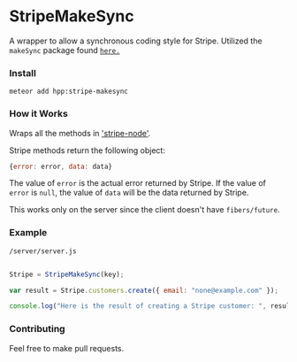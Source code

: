 StripeMakeSync
=========================

A wrapper to allow a synchronous coding style for Stripe. Utilized the `makeSync` package found [`here.`](https://github.com/fuzzybabybunny/hpp-makeSync)

### Install

`meteor add hpp:stripe-makesync`

### How it Works

Wraps all the methods in ['stripe-node'](https://github.com/stripe/stripe-node).

Stripe methods return the following object:

```javascript
{error: error, data: data}
```

The value of `error` is the actual error returned by Stripe. If the value of `error` is `null`, the value of `data` will be the data returned by Stripe.

This works only on the server since the client doesn't have `fibers/future`.

### Example

`/server/server.js`

```javascript

Stripe = StripeMakeSync(key);

var result = Stripe.customers.create({ email: "none@example.com" });

console.log("Here is the result of creating a Stripe customer: ", result);

```

### Contributing

Feel free to make pull requests. 